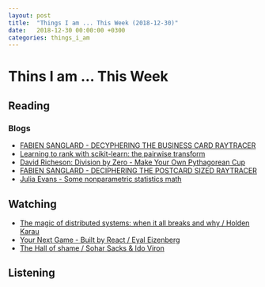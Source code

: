 ```yaml
---
layout: post
title:  "Things I am ... This Week (2018-12-30)"
date:   2018-12-30 00:00:00 +0300
categories: things_i_am
---
```


# Thins I am ... This Week  

## Reading  

### Blogs

- [FABIEN SANGLARD - DECYPHERING THE BUSINESS CARD RAYTRACER][fs1]
- [Learning to rank with scikit-learn: the pairwise transform][fabn1]
- [David Richeson: Division by Zero - Make Your Own Pythagorean Cup][dr1]
- [FABIEN SANGLARD - DECIPHERING THE POSTCARD SIZED RAYTRACER][fs2]
- [Julia Evans - Some nonparametric statistics math][je1]

## Watching  

- [The magic of distributed systems: when it all breaks and why / Holden Karau][rev1]
- [Your Next Game - Built by React / Eyal Eizenberg][rev2]
- [The Hall of shame / Sohar Sacks & Ido Viron][rev3]

## Listening  

[rev1]:https://www.youtube.com/watch?v=iLZo2G_3C_Q
[rev2]:https://www.youtube.com/watch?v=T-vJvtGnC6k
[fs1]:http://fabiensanglard.net/rayTracing_back_of_business_card/
[rev3]:https://www.youtube.com/watch?v=UfvrBBLLmUQ
[fabn1]:http://fa.bianp.net/blog/2012/learning-to-rank-with-scikit-learn-the-pairwise-transform/
[dr1]:https://divisbyzero.com/2018/12/31/make-your-own-pythagorean-cup/
[fs2]:http://fabiensanglard.net/postcard_pathtracer/
[je1]:https://jvns.ca/blog/2018/12/29/some-initial-nonparametric-statistics-notes/
